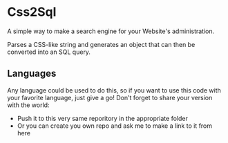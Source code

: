 Css2Sql
=======

A simple way to make a search engine for your Website's administration.

Parses a CSS-like string and generates an object that can then be converted into an SQL query.


Languages
---------

Any language could be used to do this, so if you want to use this code with your favorite language, just give a go! 
Don't forget to share your version with the world:
* Push it to this very same reporitory in the appropriate folder
* Or you can create you own repo and ask me to make a link to it from here
